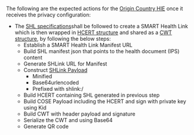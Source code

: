 The following are the expected actions for the [Origin Country HIE](system-actors.html#ochie) once it receives the privacy configuration:
- The [SHL specifications](https://build.fhir.org/ig/HL7/smart-health-cards-and-links/links-specification.html)shall be followed to create a SMART Health Link which is then wrapped in [HCERT structure](https://www.smart.who.int/trust/StructureDefinition-Hcert.html) and shared as a [CWT structure](https://www.smart.who.int/trust/StructureDefinition-CWT.html), by following the below steps:
  - Establish a SMART Health Link Manifest URL
  - Build SHL manifest json that points to the health document (IPS) content
  - Generate SHLink URL for Manifest
  - Construct [SHLink Payload](https://smart.who.int/trust/StructureDefinition-SmartHealthLinkPayload.html)
    - Minified
    - Base64urlencoded
    - Prefixed with shlink:/
  - Build HCERT containing SHL generated in previous step
  - Build COSE Payload including the HCERT and sign with private key using Kid
  - Build CWT with header payload and signature
  - Serialize the CWT and using Base64
  - Generate QR code